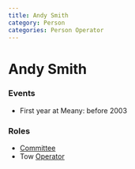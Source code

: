 ```yaml
---
title: Andy Smith
category: Person
categories: Person Operator
---
```

# Andy Smith
### Events
- First year at Meany: before 2003

### Roles

* [Committee](Committee)
* Tow [Operator](Operator)
